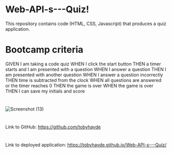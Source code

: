 # Web-API-s---Quiz!
This repository contains code (HTML, CSS, Javascript) that produces a quiz application. 
# Bootcamp criteria
GIVEN I am taking a code quiz
WHEN I click the start button
THEN a timer starts and I am presented with a question
WHEN I answer a question
THEN I am presented with another question
WHEN I answer a question incorrectly
THEN time is subtracted from the clock
WHEN all questions are answered or the timer reaches 0
THEN the game is over
WHEN the game is over
THEN I can save my initials and score
#
![Screenshot (13)](https://user-images.githubusercontent.com/95835120/150718431-0d7235de-6083-4231-89e8-ee846a7f47fb.png)
#
Link to GitHub: https://github.com/tobyhayde
#
Link to deployed application: https://tobyhayde.github.io/Web-API-s---Quiz/
